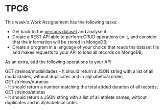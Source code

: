 # TPC6

This week's Work Assignement has the following tasks:

* Get back to the [persons dataset](dataset-extra1.json) and analyse it;
* Create a REST API able to perform CRUD operations on it, and consider that the information will be stored in MongoDB;
* Create a program in a language of your choice that reads tha dataset file and makes requests to your API to load all records on MongoDB;

As an extra, add the following operations to your API:

GET /treinos/modalidades
    - It should return a JSON string with a list of all modalidades, without duplicates and in alphabetical order;  
GET /treinos/duracao  
    - It should return a number matching the total added duration of all records;  
GET /treinos/atletas  
    - It should return a JSON string with a list of all athlete names, without duplicates and in alphabetical order.  